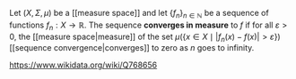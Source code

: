 Let $(X,\Sigma,\mu)$ be a [[measure space]] and let $\{f_n\}_{n\in\mathbb N}$ be a sequence of functions $f_n: X\to \mathbb R$. The sequence **converges in measure** to $f$ if for all $\varepsilon > 0$, the [[measure space|measure]] of the set $\mu(\{x\in X\mid |f_n(x) -f(x)|>\varepsilon\})$ [[sequence convergence|converges]] to zero as $n$ goes to infinity.

https://www.wikidata.org/wiki/Q768656